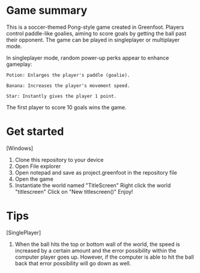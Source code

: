 # Game summary
This is a soccer-themed Pong-style game created in Greenfoot. Players control paddle-like goalies, aiming to score goals by getting the ball past their opponent. The game can be played in singleplayer or multiplayer mode.

In singleplayer mode, random power-up perks appear to enhance gameplay:

    Potion: Enlarges the player's paddle (goalie).

    Banana: Increases the player's movement speed.

    Star: Instantly gives the player 1 point.

The first player to score 10 goals wins the game.


# Get started

[Windows]
1. Clone this repository to your device
2. Open File explorer
3. Open notepad and save as project.greenfoot in the repository file
4. Open the game 
5. Instantiate the world named "TitleScreen"
    Right click the world "titlescreen" 
    Click on "New titlescreen()"
    Enjoy!



# Tips

[SinglePlayer]
1. When the ball hits the top or bottom wall of the world, the speed is increased by a certain amount and the error possibility within the computer player goes up. However, if the computer is able to hit the ball back that error possibility will go down as well. 


